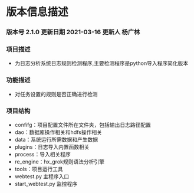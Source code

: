 #  版本信息描述

### 版本号  2.1.0 更新日期 2021-03-16 更新人  杨广林

### 项目描述
- 为日志分析系统日志规则检测程序,主要检测程序是python导入程序简化版本

### 功能描述
- 对任务设置的规则是否正确进行检测

### 项目结构
- confifg：项目配置文件所在文件夹，包括输出日志路径配置
- dao：数据库操作相关和hdfs操作相关
- data：系统运行所需数据和产生数据
- plugins：日志导入内置函数相关
- process：导入相关程序
- re_engine：hx_grok规则语法分析引擎
- tools：项目运行工具
- webtest.py 主程序入口
- start_webtest.py 监控程序
